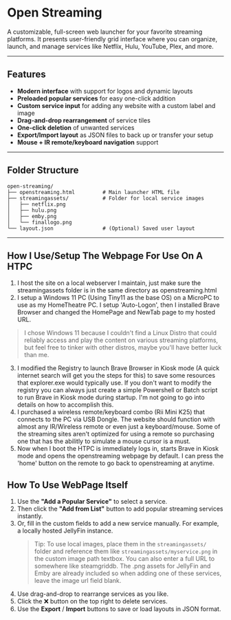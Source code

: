 # Open Streaming

A customizable, full-screen web launcher for your favorite streaming platforms. It presents user-friendly grid interface where you can organize, launch, and manage services like Netflix, Hulu, YouTube, Plex, and more.

---

##  Features

- **Modern interface** with support for logos and dynamic layouts  
- **Preloaded popular services** for easy one-click addition  
- **Custom service input** for adding any website with a custom label and image  
- **Drag-and-drop rearrangement** of service tiles  
- **One-click deletion** of unwanted services  
- **Export/Import layout** as JSON files to back up or transfer your setup  
- **Mouse + IR remote/keyboard navigation** support
  
---

## Folder Structure

```
open-streaming/
├── openstreaming.html         # Main launcher HTML file
├── streamingassets/           # Folder for local service images
│   ├── netflix.png
│   ├── hulu.png
│   ├── emby.png
│   └── finallogo.png
└── layout.json                # (Optional) Saved user layout
```

---

## How I Use/Setup The Webpage For Use On A HTPC

1. I host the site on a local webserver I maintain, just make sure the streamingassets folder is in the same directory as openstreaming.html
2. I setup a Windows 11 PC (Using Tiny11 as the base OS) on a MicroPC to use as my HomeTheatre PC.  I setup 'Auto-Logon', then I installed Brave Browser and changed the HomePage and NewTab page to my hosted URL.
  > I chose Windows 11 because I couldn't find a Linux Distro that could reliably access and play the content on various streaming platforms, but feel free to tinker with other distros, maybe you'll have better luck than me. 
3. I modified the Registry to launch Brave Browser in Kiosk mode (A quick internet search will get you the steps for this) to save some resources that explorer.exe would typically use.  If you don't want to modify the registry you can always just create a simple Powershell or Batch script to run Brave in Kiosk mode during startup.  I'm not going to go into details on how to accomplish this.
4. I purchased a wireless remote/keyboard combo (Rii Mini K25) that connects to the PC via USB Dongle.  The website should function with almost any IR/Wireless remote or even just a keyboard/mouse.  Some of the streaming sites aren't optimized for using a remote so purchasing one that has the abilitly to simulate a mouse cursor is a must.
5. Now when I boot the HTPC is immediately logs in, starts Brave in Kiosk mode and opens the openstreaming webpage by default.  I can press the 'home' button on the remote to go back to openstreaming at anytime.


## How To Use WebPage Itself

1. Use the **"Add a Popular Service"** to select a service.
2. Then click the **"Add from List"** button to add popular streaming services instantly.
3. Or, fill in the custom fields to add a new service manually.  For example, a locally hosted JellyFin instance.
   > Tip: To use local images, place them in the `streamingassets/` folder and reference them like `streamingassets/myservice.png` in the custom image path textbox.  You can also enter a full URL to somewhere like steamgriddb.
   > The .png assets for JellyFin and Emby are already included so when adding one of these services, leave the image url field blank.
5. Use drag-and-drop to rearrange services as you like.
6. Click the ❌ button on the top right to delete services.
7. Use the **Export** / **Import** buttons to save or load layouts in JSON format.

  


